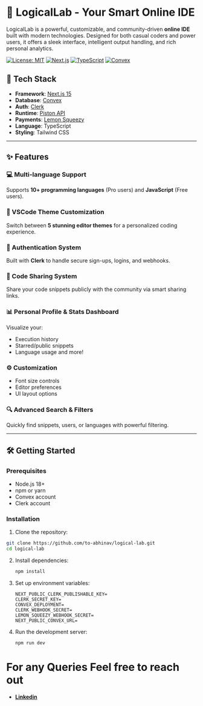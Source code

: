 # 🧠 LogicalLab - Your Smart Online IDE

LogicalLab is a powerful, customizable, and community-driven **online IDE** built with modern technologies. Designed for both casual coders and power users, it offers a sleek interface, intelligent output handling, and rich personal analytics.

[![License: MIT](https://img.shields.io/badge/License-MIT-yellow.svg)](https://opensource.org/licenses/MIT)
[![Next.js](https://img.shields.io/badge/Next.js-15-blue?logo=next.js)](https://nextjs.org/)
[![TypeScript](https://img.shields.io/badge/TypeScript-4.9+-blue?logo=typescript)](https://www.typescriptlang.org/)
[![Convex](https://img.shields.io/badge/Convex-Database-orange)](https://convex.dev/)

## 🚀 Tech Stack

- **Framework**: [Next.js 15](https://nextjs.org/)
- **Database**: [Convex](https://convex.dev/)
- **Auth**: [Clerk](https://clerk.dev/)
- **Runtime**: [Piston API](https://github.com/engineer-man/piston)
- **Payments**: [Lemon Squeezy](https://www.lemonsqueezy.com/)
- **Language**: TypeScript
- **Styling**: Tailwind CSS

---

## ✨ Features

### 💻 Multi-language Support
Supports **10+ programming languages** (Pro users) and **JavaScript** (Free users).

### 🎨 VSCode Theme Customization
Switch between **5 stunning editor themes** for a personalized coding experience.

### 🔐 Authentication System
Built with **Clerk** to handle secure sign-ups, logins, and webhooks.

### 🤝 Code Sharing System
Share your code snippets publicly with the community via smart sharing links.

### 📊 Personal Profile & Stats Dashboard
Visualize your:
- Execution history
- Starred/public snippets
- Language usage and more!

### ⚙️ Customization
- Font size controls
- Editor preferences
- UI layout options

### 🔍 Advanced Search & Filters
Quickly find snippets, users, or languages with powerful filtering.

---

## 🛠️ Getting Started

### Prerequisites
- Node.js 18+
- npm or yarn
- Convex account
- Clerk account

### Installation

1. Clone the repository:
```bash
git clone https://github.com/to-abhinav/logical-lab.git
cd logical-lab
```
2. Install dependencies:
   ```bash
   npm install
   ```
3. Set up environment variables:
   ```.env
   NEXT_PUBLIC_CLERK_PUBLISHABLE_KEY=
   CLERK_SECRET_KEY=
   CONVEX_DEPLOYMENT=
   CLERK_WEBHOOK_SECRET=
   LEMON_SQUEEZY_WEBHOOK_SECRET=
   NEXT_PUBLIC_CONVEX_URL=
   ```
4. Run the development server:
   ```bash
   npm run dev
   ```

# For any Queries Feel free to reach out 
- [**Linkedin**](https://www.linkedin.com/in/to-abhinav/)
